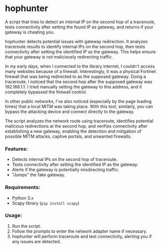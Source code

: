 # hophunter
A script that tries to detect an internal IP on the second hop of a traceroute, tests connectivity after setting the found IP as gateway, and returns if your gateway is cheating you.

hophunter detects potential issues with gateway redirection. It analyzes traceroute results to identify internal IPs on the second hop, then tests connectivity after setting the identified IP as the gateway. This helps ensure that your gateway is not maliciously redirecting traffic.

In my early days, when I connected to the library internet, I couldn't access many websites because of a firewall. Interestingly, it was a physical Fortinet firewall that was being redirected to as the supposed gateway. Doing a traceroute, I noticed that the second hop after the supposed gateway was 192.168.1.1. I tried manually setting the gateway to this address, and it completely bypassed the firewall control.

In other public networks, I've also noticed (especially by the page loading times) that a local MITM was taking place. With this tool, similarly, you can bypass the attacking device and connect directly to the gateway.

The script analyzes the network route using traceroute, identifies potential malicious redirections at the second hop, and verifies connectivity after establishing a new gateway, enabling the detection and mitigation of possible MITM attacks, captive portals, and unwanted firewalls.

### Features:
- Detects internal IPs on the second hop of traceroute.
- Tests connectivity after setting the identified IP as the gateway.
- Alerts if the gateway is potentially misdirecting traffic.
- "Jumps" the fake gateway.

### Requirements:
- Python 3.x
- Scapy library (`pip install scapy`)

### Usage:
1. Run the script.
2. Follow the prompts to enter the network adapter name if necessary.
3. hophunter will perform traceroute and test connectivity, alerting you if any issues are detected.
